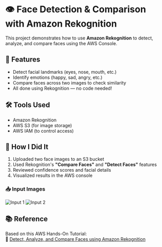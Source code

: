 # 👁️ Face Detection & Comparison with Amazon Rekognition
This project demonstrates how to use **Amazon Rekognition** to detect, analyze, and compare faces using the AWS Console.

## 📸 Features
- Detect facial landmarks (eyes, nose, mouth, etc.)
- Identify emotions (happy, sad, angry, etc.)
- Compare faces across two images to check similarity
- All done using Rekognition — no code needed!

## 🛠️ Tools Used
- Amazon Rekognition
- AWS S3 (for image storage)
- AWS IAM (to control access)

## 🧪 How I Did It
1. Uploaded two face images to an S3 bucket
2. Used Rekognition's **"Compare Faces"** and **"Detect Faces"** features
3. Reviewed confidence scores and facial details
4. Visualized results in the AWS console

### 📥 Input Images
![Input 1](images/input1.png)
![Input 2](images/input2.png)

## 📚 Reference
Based on this AWS Hands-On Tutorial:  
🔗 [Detect, Analyze, and Compare Faces using Amazon Rekognition](https://aws.amazon.com/getting-started/hands-on/detect-analyze-compare-faces-rekognition/)

